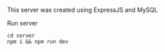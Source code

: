 This server was created using ExpressJS and MySQL

Run server
```
cd server
npm i && npm run dev
```
